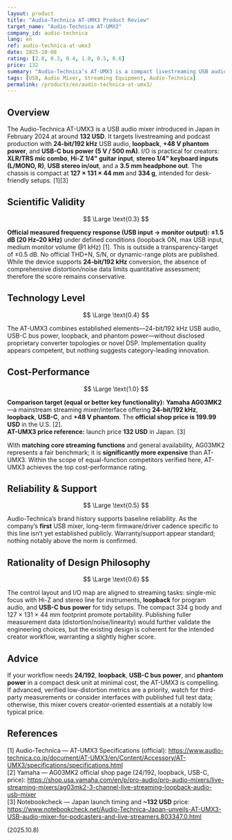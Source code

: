 ```yaml
---
layout: product
title: "Audio-Technica AT-UMX3 Product Review"
target_name: "Audio-Technica AT-UMX3"
company_id: audio-technica
lang: en
ref: audio-technica-at-umx3
date: 2025-10-08
rating: [2.8, 0.3, 0.4, 1.0, 0.5, 0.6]
price: 132
summary: "Audio-Technica’s AT-UMX3 is a compact livestreaming USB audio mixer with 24-bit/192 kHz, loopback, +48 V phantom power and USB-C bus power. Officially stated frequency response (USB input → monitor out) is ±1.5 dB from 20 Hz to 20 kHz, while other distortion/noise metrics are not published. Its core streaming functionality matches mainstream rivals but at a substantially lower typical price."
tags: [USB, Audio Mixer, Streaming Equipment, Audio-Technica]
permalink: /products/en/audio-technica-at-umx3/
---
```


## Overview

The Audio-Technica AT-UMX3 is a USB audio mixer introduced in Japan in February 2024 at around **132 USD**. It targets livestreaming and podcast production with **24-bit/192 kHz** USB audio, **loopback**, **+48 V phantom power**, and **USB-C bus power (5 V / 500 mA)**. I/O is practical for creators: **XLR/TRS mic combo**, **Hi-Z 1/4" guitar input**, **stereo 1/4" keyboard inputs (L/MONO, R)**, **USB stereo in/out**, and a **3.5 mm headphone out**. The chassis is compact at **127 × 131 × 44 mm** and **334 g**, intended for desk-friendly setups. [1][3]

## Scientific Validity

$$ \Large \text{0.3} $$

**Official measured frequency response (USB input → monitor output): ±1.5 dB (20 Hz–20 kHz)** under defined conditions (loopback ON, max USB input, medium monitor volume @1 kHz) [1]. This is outside a transparency-target of ±0.5 dB. No official THD+N, S/N, or dynamic-range plots are published. While the device supports **24-bit/192 kHz** conversion, the absence of comprehensive distortion/noise data limits quantitative assessment; therefore the score remains conservative.

## Technology Level

$$ \Large \text{0.4} $$

The AT-UMX3 combines established elements—24-bit/192 kHz USB audio, USB-C bus power, loopback, and phantom power—without disclosed proprietary converter topologies or novel DSP. Implementation quality appears competent, but nothing suggests category-leading innovation.

## Cost-Performance

$$ \Large \text{1.0} $$

**Comparison target (equal or better key functionality):** **Yamaha AG03MK2**—a mainstream streaming mixer/interface offering **24-bit/192 kHz**, **loopback**, **USB-C**, and **+48 V phantom**. The **official shop price is 199.99 USD** in the U.S. [2].  
**AT-UMX3 price reference:** launch price **132 USD** in Japan. [3]

With **matching core streaming functions** and general availability, AG03MK2 represents a fair benchmark; it is **significantly more expensive** than AT-UMX3. Within the scope of equal-function competitors verified here, AT-UMX3 achieves the top cost-performance rating.

## Reliability & Support

$$ \Large \text{0.5} $$

Audio-Technica’s brand history supports baseline reliability. As the company’s **first** USB mixer, long-term firmware/driver cadence specific to this line isn’t yet established publicly. Warranty/support appear standard; nothing notably above the norm is confirmed.

## Rationality of Design Philosophy

$$ \Large \text{0.6} $$

The control layout and I/O map are aligned to streaming tasks: single-mic focus with Hi-Z and stereo line for instruments, **loopback** for program audio, and **USB-C bus power** for tidy setups. The compact 334 g body and 127 × 131 × 44 mm footprint promote portability. Publishing fuller measurement data (distortion/noise/linearity) would further validate the engineering choices, but the existing design is coherent for the intended creator workflow, warranting a slightly higher score.

## Advice

If your workflow needs **24/192**, **loopback**, **USB-C bus power**, and **phantom power** in a compact desk unit at minimal cost, the AT-UMX3 is compelling. If advanced, verified low-distortion metrics are a priority, watch for third-party measurements or consider interfaces with published full test data; otherwise, this mixer covers creator-oriented essentials at a notably low typical price.

## References

[1] Audio-Technica — AT-UMX3 Specifications (official): https://www.audio-technica.co.jp/document/AT-UMX3/en/Content/Accessory/AT-UMX3/specifications/specifications.html  
[2] Yamaha — AG03MK2 official shop page (24/192, loopback, USB-C, price): https://shop.usa.yamaha.com/en/p/pro-audio/pro-audio-mixers/live-streaming-mixers/ag03mk2-3-channel-live-streaming-loopback-audio-usb-mixer  
[3] Notebookcheck — Japan launch timing and **~132 USD** price: https://www.notebookcheck.net/Audio-Technica-Japan-unveils-AT-UMX3-USB-audio-mixer-for-podcasters-and-live-streamers.803347.0.html

(2025.10.8)
